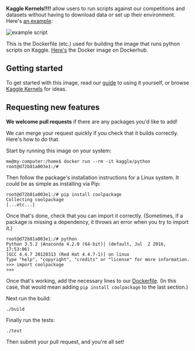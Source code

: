 **Kaggle Kernels!!!!** allow users to run scripts against our competitions and datasets without having to download data or set up their environment. Here's [an example](https://www.kaggle.com/devinanzelmo/d/devinanzelmo/dota-2-matches/setting-up-a-prediction-problem-dota-2):

![example script](http://i.imgur.com/yrWycNA.png)

This is the Dockerfile (etc.) used for building the image that runs python scripts on Kaggle. [Here's](https://registry.hub.docker.com/u/kaggle/python/) the Docker image on Dockerhub.

## Getting started

To get started with this image, read our [guide](http://blog.kaggle.com/2016/02/05/how-to-get-started-with-data-science-in-containers/) to using it yourself, or browse [Kaggle Kernels](https://www.kaggle.com/kernels) for ideas.

## Requesting new features

**We welcome pull requests** if there are any packages you'd like to add!

We can merge your request quickly if you check that it builds correctly. Here's how to do that.

Start by running this image on your system:

```
me@my-computer:/home$ docker run --rm -it kaggle/python
root@d72b81a003e1:/# 
```

Then follow the package's installation instructions for a Linux system. It could be as simple as installing via Pip:

```
root@d72b81a003e1:/# pip install coolpackage
Collecting coolpackage
[...etc...]
```

Once that's done, check that you can import it correctly. (Sometimes, if a package is missing a dependency, it throws an error when you try to import it.)

```
root@d72b81a003e1:/# python
Python 3.5.2 |Anaconda 4.2.0 (64-bit)| (default, Jul  2 2016, 17:53:06)
[GCC 4.4.7 20120313 (Red Hat 4.4.7-1)] on linux
Type "help", "copyright", "credits" or "license" for more information.
>>> import coolpackage
>>>
```

Once that's working, add the necessary lines to our [Dockerfile](https://github.com/Kaggle/docker-python/blob/master/Dockerfile). (In this case, that would mean adding `pip install coolpackage` to the last section.)

Next run the build:

```
./build
```

Finally run the tests:

```
./test
```

Then submit your pull request, and you're all set!



